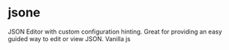 # jsone
JSON Editor with custom configuration hinting. Great for providing an easy guided way to edit or view JSON. Vanilla js

